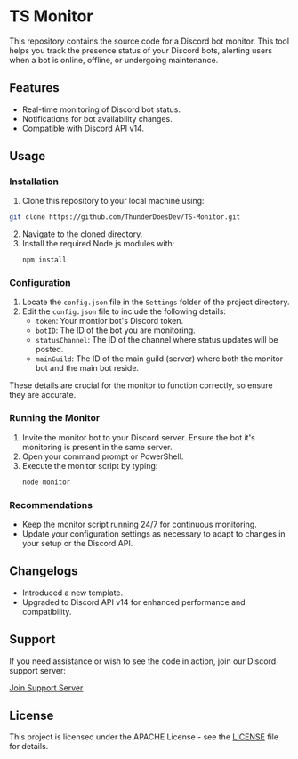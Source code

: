 # TS Monitor

This repository contains the source code for a Discord bot monitor. This tool helps you track the presence status of your Discord bots, alerting users when a bot is online, offline, or undergoing maintenance.

## Features

- Real-time monitoring of Discord bot status.
- Notifications for bot availability changes.
- Compatible with Discord API v14.

## Usage

### Installation

1. Clone this repository to your local machine using:
```bash
git clone https://github.com/ThunderDoesDev/TS-Monitor.git
```
2. Navigate to the cloned directory.
3. Install the required Node.js modules with:
   ```bash
   npm install
   ```

### Configuration

1. Locate the `config.json` file in the `Settings` folder of the project directory.
2. Edit the `config.json` file to include the following details:
   - `token`: Your montior bot's Discord token.
   - `botID`: The ID of the bot you are monitoring.
   - `statusChannel`: The ID of the channel where status updates will be posted.
   - `mainGuild`: The ID of the main guild (server) where both the monitor bot and the main bot reside.

These details are crucial for the monitor to function correctly, so ensure they are accurate.
### Running the Monitor

1. Invite the monitor bot to your Discord server. Ensure the bot it's monitoring is present in the same server.
2. Open your command prompt or PowerShell.
3. Execute the monitor script by typing:
   ```bash
   node monitor
   ```

### Recommendations

- Keep the monitor script running 24/7 for continuous monitoring.
- Update your configuration settings as necessary to adapt to changes in your setup or the Discord API.

## Changelogs

- Introduced a new template.
- Upgraded to Discord API v14 for enhanced performance and compatibility.

## Support

If you need assistance or wish to see the code in action, join our Discord support server:

[Join Support Server](https://discord.gg/thunderstruck)

## License

This project is licensed under the APACHE License - see the [LICENSE](LICENSE) file for details.
